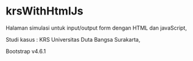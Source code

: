 # krsWithHtmlJs
Halaman simulasi untuk input/output form dengan HTML dan javaScript,

Studi kasus : KRS Universitas Duta Bangsa Surakarta,

Bootstrap v4.6.1
